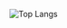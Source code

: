 ![Top Langs](https://github-readme-stats.vercel.app/api/top-langs/?username=anuraghazra&size_weight=0.5&count_weight=0.5)